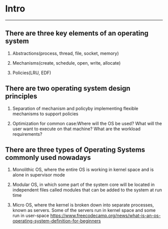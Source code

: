 # Intro

---

## There are three key elements of an operating system

1. Abstractions(process, thread, file, socket, memory)

2. Mechanisms(create, schedule, open, write, allocate)

3. Policies(LRU, EDF)

## There are two operating system design principles

1. Separation of mechanism and policyby implementing flexible mechanisms to support policies

2. Optimization for common case:Where will the OS be used? What will the user want to execute on that machine? What are the workload requirements?

## There are three types of Operating Systems commonly used nowadays

1. Monolithic OS, where the entire OS is working in kernel space and is alone in supervisor mode

2. Modular OS, in which some part of the system core will be located in independent files called modules that can be added to the system at run time

3. Micro OS, where the kernel is broken down into separate processes, known as servers. Some of the servers run in kernel space and some run in user-space
<https://www.freecodecamp.org/news/what-is-an-os-operating-system-definition-for-beginners>
